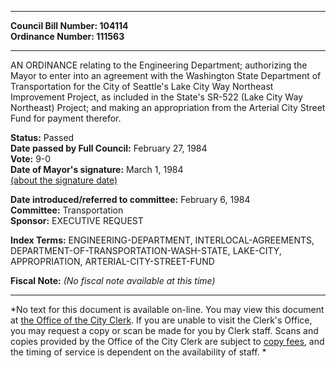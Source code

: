 * * * * *  
  
**Council Bill Number: [](#h0)[](#h2)104114**   
**Ordinance Number: 111563**  
  
* * * * *  
  
AN ORDINANCE relating to the Engineering Department; authorizing the Mayor to enter into an agreement with the Washington State Department of Transportation for the City of Seattle's Lake City Way Northeast Improvement Project, as included in the State's SR-522 (Lake City Way Northeast) Project; and making an appropriation from the Arterial City Street Fund for payment therefor.  
  
**Status:** Passed   
**Date passed by Full Council:** February 27, 1984   
**Vote:** 9-0   
**Date of Mayor's signature:** March 1, 1984   
[(about the signature date)](/~public/approvaldate.htm)   
  
  
**Date introduced/referred to committee:** February 6, 1984   
**Committee:** Transportation   
**Sponsor:** EXECUTIVE REQUEST   
  
**Index Terms:** ENGINEERING-DEPARTMENT, INTERLOCAL-AGREEMENTS, DEPARTMENT-OF-TRANSPORTATION-WASH-STATE, LAKE-CITY, APPROPRIATION, ARTERIAL-CITY-STREET-FUND  
  
**Fiscal Note:** *(No fiscal note available at this time)*  
  
* * * * *  
  
*No text for this document is available on-line. You may view this document at [the Office of the City Clerk](http://www.seattle.gov/leg/clerk/contactUs.htm). If you are unable to visit the Clerk's Office, you may request a copy or scan be made for you by Clerk staff. Scans and copies provided by the Office of the City Clerk are subject to [copy fees](http://clerk.seattle.gov/~public/clerkfees.htm), and the timing of service is dependent on the availability of staff. *  
  
  
